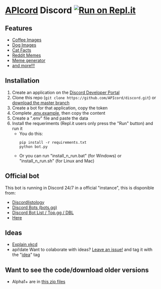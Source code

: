 # [API](https://en.wikipedia.org/wiki/API)[cord](https://en.wikipedia.org/wiki/Discord_(software)) Discord [![Run on Repl.it](https://repl.it/badge/github/APIcord/discord)](https://repl.it/github/APIcord/APIcord)
## Features
- [Coffee Images](https://coffee.alexflipnote.dev)
- [Dog Images](https://dog.ceo/dog-api)
- [Cat Facts](https://catfact.ninja)
- [Reddit Memes](https://github.com/R3l3ntl3ss/Meme_Api)
- [Meme generator](https://memegen.link)
- [and more!!!](https://some-random-api.ml)

## Installation
1. Create an application on the [Discord Developer Portal](https://discord.com/developers)
2. Clone this repo (`git clone https://github.com/APIcord/discord.git`) or [download the master branch](https://github.com/APIcord/discord/archive/master.zip)
2. Create a bot for that application, copy the token
3. Complete [.env.example](.env.example), then copy the content
4. Create a ".env" file and paste the data
5. Install the requeriments (Repl.it users only press the "Run" button) and run it
    - You do this:
        ```
        pip install -r requirements.txt
        python bot.py
        ```
    - Or you can run "install_n_run.bat" (for Windows) or "install_n_run.sh" (for Linux and Mac)

## Official bot
This bot is running in Discord 24/7 in a official "instance", this is disponible from:
- [Discordlistology](https://discordlistology.com/bots/757258298725630008)
- [Discord Bots (bots.gg)](https://discord.bots.gg/bots/757258298725630008)
- [Discord Bot List / Top.gg / DBL](https://top.gg/bot/757258298725630008)
- [Here](https://apicord.github.io/invite)

## Ideas
- [Explain xkcd](https://www.explainxkcd.com/wiki/index.php/Main_Page)
- api!date
Want to colaborate with ideas? [Leave an issue!](https://github.com/APIcord/discord/issues/new/choose) and tag it with the "[idea](https://github.com/APIcord/discord/issues?q=is%3Aissue+is%3Aopen+label%3Aidea)" tag

## Want to see the code/download older versions
- Alpha1+ are in [this zip files](https://github.com/APIcord/discord-archive/tree/Alpha)

